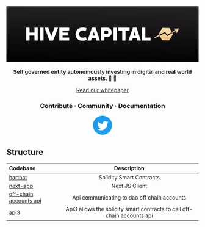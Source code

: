 <img src="./next-app/public/headerBlack.png" >

</p></a>
<p align="center">
  <strong>Self governed entity autonomously investing in digital and real world assets. 🐝 🚀</strong>
</p>
<p align="center">
  <a href="https://hivecapitaldao.gitbook.io/whitepaper/">Read our whitepaper</a>
</p>

<h3 align="center">
  <a >Contribute</a>
  <span> · </span>
  <a >Community</a>
  <span> · </span>
  <a >Documentation</a>
</h3>

<p align="center">
  <a href="https://twitter.com/hivecapitaldao?ref_src=twsrc%5Etfw" class="twitter-follow-button" data-show-count="false">
    <img src="./next-app/public/twitterLogo.svg" width="50">
  </a>
</P>

## Structure

| Codebase                                     |                               Description                               |
| :------------------------------------------- | :---------------------------------------------------------------------: |
| [harthat](hardhat)                           |                        Solidity Smart Contracts                         |
| [next-app](next-app)                         |                             Next JS Client                              |
| [off-chain accounts api](next-app/pages/api) |               Api communicating to dao off chain accounts               |
| [api3]()                                     | Api3 allows the solidity smart contracts to call off-chain accounts api |
